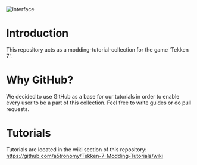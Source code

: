 <img src="https://user-images.githubusercontent.com/67793178/86490589-34e6a280-bd68-11ea-81c0-54d9c6368fd7.png" alt="Interface" data-canonical-src="https://pbs.twimg.com/media/EYt5eqXWoAEXQtI.png:large" style="max-width:100%;">


# Introduction
This repository acts as a modding-tutorial-collection for the game 'Tekken 7'.

# Why GitHub?
We decided to use GitHub as a base for our tutorials in order to enable every user to be a part of this collection. Feel free to write guides or do pull requests.

# Tutorials
Tutorials are located in the wiki section of this repository: <br>
https://github.com/a5tronomy/Tekken-7-Modding-Tutorials/wiki
